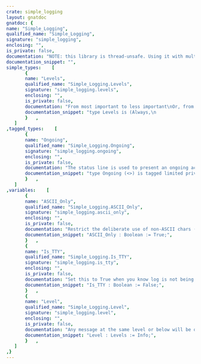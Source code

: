 ```yaml
---
crate: simple_logging
layout: gnatdoc
gnatdoc: {
name: "Simple_Logging",
qualified_name: "Simple_Logging",
signature: "simple_logging",
enclosing: "",
is_private: false,
documentation: "NOTE: this library is thread-unsafe. Using it with multithreaded\napplications will likely result in mangled output.",
documentation_snippet: "",
simple_types:    [
       {
       name: "Levels",
       qualified_name: "Simple_Logging.Levels",
       signature: "simple_logging.levels",
       enclosing: "",
       is_private: false,
       documentation: "From most important to less important\nOr, from less verbose to more verbose\n\n@enum Always\n@enum Error\n@enum Warning\n@enum Info\n@enum Detail\n@enum Debug",
       documentation_snippet: "type Levels is (Always,\n                Error,\n                Warning,\n                Info,\n                Detail,\n                Debug);",
       }   ,
   ]
,tagged_types:    [
       {
       name: "Ongoing",
       qualified_name: "Simple_Logging.Ongoing",
       signature: "simple_logging.ongoing",
       enclosing: "",
       is_private: false,
       documentation: "The status line is used to present an ongoing activity. This is done\nthrough a scoped type. Several nested statuses can be created, and the\ntrailing '...' is added by this prompt. The rest of logging subprograms\nwill emit normally over the status line.",
       documentation_snippet: "type Ongoing (<>) is tagged limited private;",
       }   ,
   ]
,variables:    [
       {
       name: "ASCII_Only",
       qualified_name: "Simple_Logging.ASCII_Only",
       signature: "simple_logging.ascii_only",
       enclosing: "",
       is_private: false,
       documentation: "Restrict the deliberate use of non-ASCII chars (currently only for the\nbusy status spinner).",
       documentation_snippet: "ASCII_Only : Boolean := True;",
       }   ,
       {
       name: "Is_TTY",
       qualified_name: "Simple_Logging.Is_TTY",
       signature: "simple_logging.is_tty",
       enclosing: "",
       is_private: false,
       documentation: "Set this to True when you know log is not being redirected. This flag\nsuppresses the use of busy statuses (see below) which, by relying\non ASCII.CR, will greatly pollute logfiles.",
       documentation_snippet: "Is_TTY : Boolean := False;",
       }   ,
       {
       name: "Level",
       qualified_name: "Simple_Logging.Level",
       signature: "simple_logging.level",
       enclosing: "",
       is_private: false,
       documentation: "Any message at the same level or below will be output to console",
       documentation_snippet: "Level : Levels := Info;",
       }   ,
   ]
,}
---
```

